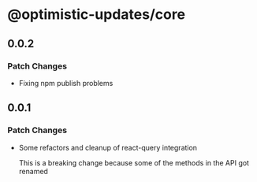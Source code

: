 # @optimistic-updates/core

## 0.0.2

### Patch Changes

- Fixing npm publish problems

## 0.0.1

### Patch Changes

- Some refactors and cleanup of react-query integration

  This is a breaking change because some of the methods in the API got renamed
